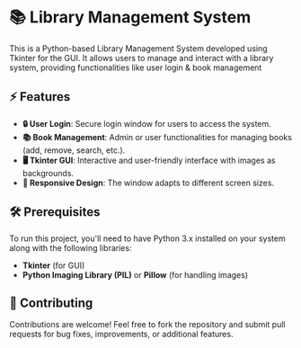# 📚 Library Management System

This is a Python-based Library Management System developed using Tkinter for the GUI. It allows users to manage and interact with a library system, providing functionalities like user login & book management
## ⚡ Features

- **🔒 User Login**: Secure login window for users to access the system.
- **📚 Book Management**: Admin or user functionalities for managing books (add, remove, search, etc.).
- **🖥️ Tkinter GUI**: Interactive and user-friendly interface with images as backgrounds.
- **📱 Responsive Design**: The window adapts to different screen sizes.

## 🛠️ Prerequisites

To run this project, you'll need to have Python 3.x installed on your system along with the following libraries:

- **Tkinter** (for GUI)
- **Python Imaging Library (PIL)** or **Pillow** (for handling images)

## 🤝 Contributing
Contributions are welcome! Feel free to fork the repository and submit pull requests for bug fixes, improvements, or additional features.

 
